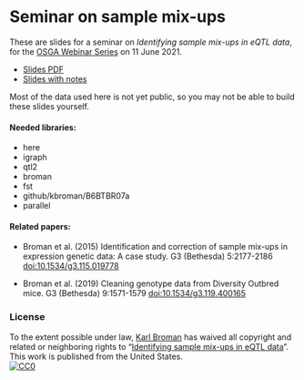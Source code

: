 # Seminar on sample mix-ups

These are slides for a seminar on _Identifying sample mix-ups in eQTL
data_, for the [OSGA Webinar Series](https://opar.io/training/osga-webinar-series-2020.html)
on 11 June 2021.

- [Slides PDF](https://kbroman.org/Talk_OSGA2021/osga2021.pdf)
- [Slides with notes](https://kbroman.org/Talk_OSGA2021/osga2021_notes.pdf)

Most of the data used here is not yet public, so you may not be able
to build these slides yourself.

#### Needed libraries:

- here
- igraph
- qtl2
- broman
- fst
- github/kbroman/B6BTBR07a
- parallel

#### Related papers:

- Broman et al. (2015) Identification and correction of sample mix-ups
  in expression genetic data: A case study. G3 (Bethesda) 5:2177-2186
  [doi:10.1534/g3.115.019778](https://doi.org/10.1534/g3.115.019778)

- Broman et al. (2019) Cleaning genotype data from Diversity Outbred
  mice. G3 (Bethesda) 9:1571-1579
  [doi:10.1534/g3.119.400165](https://doi.org/10.1534/g3.119.400165)

### License

To the extent possible under law,
[Karl Broman](https://github.com/kbroman)
has waived all copyright and related or neighboring rights to
&ldquo;[Identifying sample mix-ups in eQTL data](https://github.com/kbroman/Talk_OSGA2021)&rdquo;.
This work is published from the United States.
<br/>
[![CC0](https://i.creativecommons.org/p/zero/1.0/88x31.png)](https://creativecommons.org/publicdomain/zero/1.0/)
